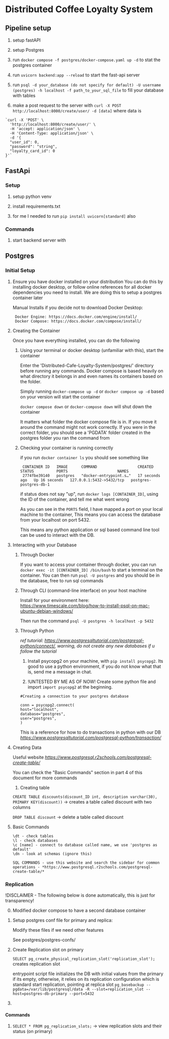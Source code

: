 # Distributed Coffee Loyalty System


## Pipeline setup

1. setup fastAPI

2. setup Postgres

3. run `docker compose -f postgres/docker-compose.yaml up -d` to stat the postgres container

4. run `uvicorn backend:app --reload` to start the fast-api server

5. run `psql -d your_database (do not specify for default) -U username (postgres) -h localhost -f path_to_your_sql_file` to fill your database with tables

6. make a post request to the server with `curl -X POST http://localhost:8000/create/user/ -d [data]` where data is

```
`curl -X 'POST' \
  'http://localhost:8000/create/user/' \
  -H 'accept: application/json' \
  -H 'Content-Type: application/json' \
  -d '{
  "user_id": 0,
  "password": "string",
  "loyalty_card_id": 0
}'`

```





## FastApi

### Setup

1. setup python venv

2. install requirements.txt

3. for me I needed to run `pip install uvicorn[standard]` also

### Commands

1. start backend server with


## Postgres

### Initial Setup

1. Ensure you have docker installed on your distribution
   You can do this by installing docker desktop, or follow online references for all docker dependencies you need to install. We are doing this to setup a postgres container later
   
   Manual Installs if you decide not to download Docker Desktop:

        Docker Engine: https://docs.docker.com/engine/install/
        Docker Compose: https://docs.docker.com/compose/install/

3. Creating the Container

    Once you have everything installed, you can do the following

    1. Using your terminal or docker desktop (unfamiliar with this), start the container

       Enter the 'Distributed-Cafe-Loyalty-System/postgres/' directory before running any commands. Docker compose is based heavily on what directory it belongs in and even names its containers based on the folder. 

       Simply running `docker-compose up -d` or `docker compose up -d` based on your version will start the container
       
       `docker compose down` or `docker-compose down` will shut down the container

       It matters what folder the docker compose file is in. If you move it around the command might not work correctly.
       If you were in the correct folder, you should see a 'PGDATA' folder created in the postgres folder you ran the command from

    3. Checking your container is running correctly

       if you run `docker container ls` you should see something like

       ```
        CONTAINER ID   IMAGE      COMMAND                  CREATED          STATUS          PORTS                      NAMES
        2774fbe39140   postgres   "docker-entrypoint.s…"   17 seconds ago   Up 16 seconds   127.0.0.1:5432->5432/tcp   postgres-postgres-db-1

       ```

       if status does not say "up", run `docker logs [CONTAINER_ID]`, using the ID of the container, and tell me what went wrong

       As you can see in the `PORTS` field, I have mapped a port on your local machine to the container, This means you can access the database from your localhost on port 5432.

       This means any python application or sql based command line tool can be used to interact with the DB.


5. Interacting with your Database

    1. Through Docker

        If you want to access your container through docker, you can run `docker exec -it [CONTAINER_ID] /bin/bash` to start a terminal on the container. You can then run `psql -U postgres` and you should be in the database, free to run sql commands

    2. Through CLI (command-line interface) on your host machine

        Install for your environment here: https://www.timescale.com/blog/how-to-install-psql-on-mac-ubuntu-debian-windows/

        Then run the command `psql -U postgres -h localhost -p 5432`

    3. Through Python

       *ref tutorial: https://www.postgresqltutorial.com/postgresql-python/connect/, warning, do not create any new databases if u follow the tutorial*

        1. Install psycopg2 on your machine, with `pip install psycopg2`. Its good to use a python environment, if you do not know what that is, send me a message in chat.

        2. !UNTESTED BY ME AS OF NOW! Create some python file and import `import psycopg2` at the beginning.


        ```
        #Creating a connection to your postgres database

        conn = psycopg2.connect(
        host="localhost",
        database="postgres",
        user="postgres",
        )
        
        ```

        This is a reference for how to do transactions in python with our DB *https://www.postgresqltutorial.com/postgresql-python/transaction/*


3. Creating Data

    Useful website *https://www.postgresql.r2schools.com/postgresql-create-table/*

    You can check the "Basic Commands" section in part 4 of this document for more commands

    1. Creating table

    `CREATE TABLE discounts(discount_ID int, description varchar(30), PRIMARY KEY(discount))`
    -> creates a table called discount with two columns

    `DROP TABLE discount`
    -> delete a table called discount


4.  Basic Commands

    ```
    \dt - check tables
    \l - check databases
    \c [name] - connect to database called name, we use 'postgres as default'
    \dn - look at schemas (ignore this)

    SQL COMMANDS - use this website and search the sidebar for common operations - *https://www.postgresql.r2schools.com/postgresql-create-table/*

    ```

### Replication

!DISCLAIMER - The following below is done automatically, this is just for transparency!

0. Modified docker compose to have a second database container

1. Setup postgres conf file for primary and replica:

    Modify these files if we need other features

    See postgres/postgres-confs/


2. Create Replication slot on primary

    `SELECT pg_create_physical_replication_slot('replication_slot');` creates replication slot

    entrypoint script file initializes the DB with initial values from the primary if its empty, otherwise, it relies on its replication configuration which is standard
    start replication, pointing at replica slot `pg_basebackup --pgdata=/var/lib/postgresql/data -R --slot=replication_slot --host=postgres-db-primary --port=5432` 

3. 





#### Commands


1. `SELECT * FROM pg_replication_slots;` -> view replication slots and their status (on primary)
